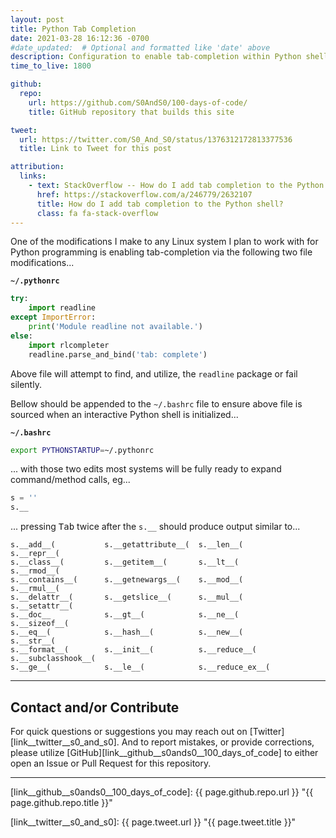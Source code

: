 ```yaml
---
layout: post
title: Python Tab Completion
date: 2021-03-28 16:12:36 -0700
#date_updated:  # Optional and formatted like 'date' above
description: Configuration to enable tab-completion within Python shell
time_to_live: 1800

github:
  repo:
    url: https://github.com/S0AndS0/100-days-of-code/
    title: GitHub repository that builds this site

tweet:
  url: https://twitter.com/S0_And_S0/status/1376312172813377536
  title: Link to Tweet for this post

attribution:
  links:
    - text: StackOverflow -- How do I add tab completion to the Python shell?
      href: https://stackoverflow.com/a/246779/2632107
      title: How do I add tab completion to the Python shell?
      class: fa fa-stack-overflow
---
```




One of the modifications I make to any Linux system I plan to work with for Python programming is enabling tab-completion via the following two file modifications...


**`~/.pythonrc`**


```python
try:
    import readline
except ImportError:
    print('Module readline not available.')
else:
    import rlcompleter
    readline.parse_and_bind('tab: complete')
```


Above file will attempt to find, and utilize, the `readline` package or fail silently.


Bellow should be appended to the `~/.bashrc` file to ensure above file is sourced when an interactive Python shell is initialized...


**`~/.bashrc`**


```bash
export PYTHONSTARTUP=~/.pythonrc
```


... with those two edits most systems will be fully ready to expand command/method calls, eg...


```python
s = ''
s.__
```


... pressing <kbd>Tab</kbd> twice after the `s.__` should produce output similar to...


```
s.__add__(           s.__getattribute__(  s.__len__(           s.__repr__(
s.__class__(         s.__getitem__(       s.__lt__(            s.__rmod__(
s.__contains__(      s.__getnewargs__(    s.__mod__(           s.__rmul__(
s.__delattr__(       s.__getslice__(      s.__mul__(           s.__setattr__(
s.__doc__            s.__gt__(            s.__ne__(            s.__sizeof__(
s.__eq__(            s.__hash__(          s.__new__(           s.__str__(
s.__format__(        s.__init__(          s.__reduce__(        s.__subclasshook__(
s.__ge__(            s.__le__(            s.__reduce_ex__(     
```


______



## Contact and/or Contribute
[heading__contact_andor_contribute]: #contact-andor-contribute


For quick questions or suggestions you may reach out on [Twitter][link__twitter__s0_and_s0]. And to report mistakes, or provide corrections, please utilize [GitHub][link__github__s0ands0__100_days_of_code] to either open an Issue or Pull Request for this repository.


______



[link__github__s0ands0__100_days_of_code]: {{ page.github.repo.url }} "{{ page.github.repo.title }}"

[link__twitter__s0_and_s0]: {{ page.tweet.url }} "{{ page.tweet.title }}"

